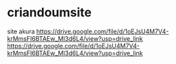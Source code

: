 # criandoumsite
site akura
https://drive.google.com/file/d/1oEJsU4M7V4-krMmsFI6BTAEw_Ml3d6L4/view?usp=drive_link
https://drive.google.com/file/d/1oEJsU4M7V4-krMmsFI6BTAEw_Ml3d6L4/view?usp=drive_link
